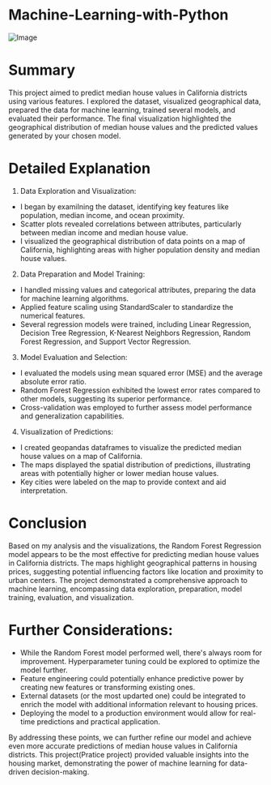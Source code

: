 # Machine-Learning-with-Python

![Image](https://github.com/user-attachments/assets/03f0e749-538f-4e0d-a4c3-42bd5f033966)

# Summary
This project aimed to predict median house values in California districts using various features. I explored the dataset, visualized geographical data, prepared the data for machine learning, trained several models, and evaluated their performance. The final visualization highlighted the geographical distribution of median house values and the predicted values generated by your chosen model.


# Detailed Explanation
1.	Data Exploration and Visualization:
- I began by examiIning the dataset, identifying key features like population, median income, and ocean proximity.
- Scatter plots revealed correlations between attributes, particularly between median income and median house value.
- I visualized the geographical distribution of data points on a map of California, highlighting areas with higher population density and median house values.
  
2.	Data Preparation and Model Training:
- I handled missing values and categorical attributes, preparing the data for machine learning algorithms.
- Applied feature scaling using StandardScaler to standardize the numerical features.
- Several regression models were trained, including Linear Regression, Decision Tree Regression, K-Nearest Neighbors Regression, Random Forest Regression, and Support Vector Regression.
  
3.	Model Evaluation and Selection:
- I evaluated the models using mean squared error (MSE) and the average absolute error ratio.
- Random Forest Regression exhibited the lowest error rates compared to other models, suggesting its superior performance.
- Cross-validation was employed to further assess model performance and generalization capabilities.
  
4.	Visualization of Predictions:
- I created geopandas dataframes to visualize the predicted median house values on a map of California.
- The maps displayed the spatial distribution of predictions, illustrating areas with potentially higher or lower median house values.
- Key cities were labeled on the map to provide context and aid interpretation.
  
# Conclusion
Based on my analysis and the visualizations, the Random Forest Regression model appears to be the most effective for predicting median house values in California districts. The maps highlight geographical patterns in housing prices, suggesting potential influencing factors like location and proximity to urban centers. The project demonstrated a comprehensive approach to machine learning, encompassing data exploration, preparation, model training, evaluation, and visualization.

# Further Considerations:
- While the Random Forest model performed well, there's always room for improvement. Hyperparameter tuning could be explored to optimize the model further.
- Feature engineering could potentially enhance predictive power by creating new features or transforming existing ones.
- External datasets (or the most updarted one) could be integrated to enrich the model with additional information relevant to housing prices.
- Deploying the model to a production environment would allow for real-time predictions and practical application.
  
By addressing these points, we can further refine our model and achieve even more accurate predictions of median house values in California districts. This project(Pratice project) provided valuable insights into the housing market, demonstrating the power of machine learning for data-driven decision-making.

